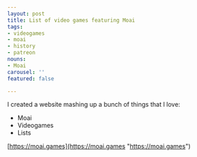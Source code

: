 ```yaml
---
layout: post
title: List of video games featuring Moai
tags:
- videogames
- moai
- history
- patreon
nouns:
- Moai
carousel: ''
featured: false

---
```

I created a website mashing up a bunch of things that I love:

* Moai
* Videogames
* Lists

[https://moai.games](https://moai.games "https://moai.games")